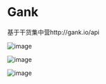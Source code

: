 # Gank
基于干货集中营http://gank.io/api  

![image](https://note.youdao.com/yws/api/personal/file/A234CD61A508408FABA60A4C07BA9DC9?method=download&shareKey=3b025f2a6dde1c91d393d5d80de5e280)

![image](https://note.youdao.com/yws/api/personal/file/4F2610C181DB49AFB8BA537F5AD5F911?method=download&shareKey=5e629e6c554fae133c5bb1aa995c6c3f)

![image](https://note.youdao.com/yws/api/personal/file/7CEEC32E860B4592BE1D390655AFDB0C?method=download&shareKey=28bf82afef3226c3912f060149c6df7e)

